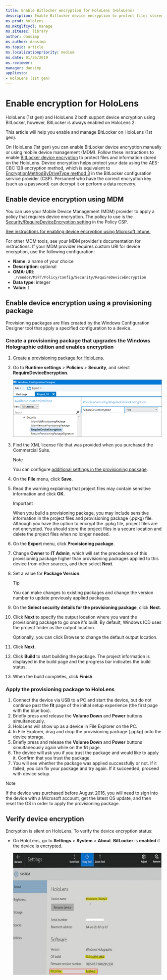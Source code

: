 ```yaml
---
title: Enable Bitlocker encryption for HoloLens (HoloLens)
description: Enable Bitlocker device encryption to protect files stored on the HoloLens  
ms.prod: hololens
ms.mktglfcycl: manage
ms.sitesec: library
author: dansimp
ms.author: dansimp
ms.topic: article
ms.localizationpriority: medium
ms.date: 01/26/2019
ms.reviewer: 
manager: dansimp
appliesto:
- HoloLens (1st gen)
---
```


# Enable encryption for HoloLens

HoloLens (1st gen) and HoloLens 2 both support device encryption using BitLocker, however, BitLocker is always enabled on HoloLens 2.

This article will help you enable and manage BitLocker on HoloLens (1st gen).

On HoloLens (1st gen) you can enable BitLocker device encryption manually or using mobile device management (MDM). Follow these instructions to enable [BitLocker device encryption](https://docs.microsoft.com/windows/security/information-protection/bitlocker/bitlocker-device-encryption-overview-windows-10#bitlocker-device-encryption) to protect files and information stored on the HoloLens. Device encryption helps protect your data using the AES-CBC 128 encryption method, which is equivalent to [EncryptionMethodByDriveType method 3](https://docs.microsoft.com/windows/client-management/mdm/bitlocker-csp#encryptionmethodbydrivetype) in the BitLocker configuration service provider (CSP). Personnel who have the correct encryption key (such as a password) can decrypt it or perform a data recovery.

## Enable device encryption using MDM

You can use your Mobile Device Management (MDM) provider to apply a policy that requires device encryption. The policy to use is the [Security/RequireDeviceEncryption setting](https://docs.microsoft.com/windows/client-management/mdm/policy-csp-security#security-requiredeviceencryption) in the Policy CSP.

[See instructions for enabling device encryption using Microsoft Intune.](https://docs.microsoft.com/intune/compliance-policy-create-windows#windows-holographic-for-business)

For other MDM tools, see your MDM provider's documentation for instructions. If your MDM provider requires custom URI for device encryption, use the following configuration:

- **Name**: a name of your choice
- **Description**: optional
- **OMA-URI**: `./Vendor/MSFT/Policy/Config/Security/RequireDeviceEncryption`
- **Data type**: integer
- **Value**: `1`

## Enable device encryption using a provisioning package

Provisioning packages are files created by the Windows Configuration Designer tool that apply a specified configuration to a device. 

### Create a provisioning package that upgrades the Windows Holographic edition and enables encryption

1. [Create a provisioning package for HoloLens.](hololens-provisioning.md)
1. Go to **Runtime settings** > **Policies** > **Security**, and select **RequireDeviceEncryption**.

    ![Require device encryption setting configured to yes](images/device-encryption.png)

1. Find the XML license file that was provided when you purchased the Commercial Suite.

    >[!NOTE]
    >You can configure [additional settings in the provisioning package](hololens-provisioning.md).

1. On the **File** menu, click **Save**. 

1. Read the warning explaining that project files may contain sensitive information and click **OK**.

    >[!IMPORTANT]
    >When you build a provisioning package, you may include sensitive information in the project files and provisioning package (.ppkg) file. Although you have the option to encrypt the .ppkg file, project files are not encrypted. You should store the project files in a secure location and delete the project files when no longer needed.

1. On the **Export** menu, click **Provisioning package**.
1. Change **Owner** to **IT Admin**, which will set the precedence of this provisioning package higher than provisioning packages applied to this device from other sources, and then select **Next**.
1. Set a value for **Package Version**.

    >[!TIP]
    >You can make changes to existing packages and change the version number to update previously applied packages.

1. On the **Select security details for the provisioning package**, click **Next**.
1. Click **Next** to specify the output location where you want the provisioning package to go once it's built. By default, Windows ICD uses the project folder as the output location.

    Optionally, you can click Browse to change the default output location.

1. Click **Next**.
1. Click **Build** to start building the package. The project information is displayed in the build page and the progress bar indicates the build status.
1. When the build completes, click **Finish**.

### Apply the provisioning package to HoloLens

1. Connect the device via USB to a PC and start the device, but do not continue past the **fit** page of the initial setup experience (the first page with the blue box).
1. Briefly press and release the **Volume Down** and **Power** buttons simultaneously.
1. HoloLens will show up as a device in File Explorer on the PC.
1. In File Explorer, drag and drop the provisioning package (.ppkg) onto the device storage.
1. Briefly press and release the **Volume Down** and **Power** buttons simultaneously again while on the **fit** page.
1. The device will ask you if you trust the package and would like to apply it. Confirm that you trust the package.
1. You will see whether the package was applied successfully or not. If it failed, you can fix your package and try again. If it succeeded, proceed with device setup.

>[!NOTE]
>If the device was purchased before August 2016, you will need to sign into the device with a Microsoft account, get the latest OS update, and then reset the OS in order to apply the provisioning package. 

## Verify device encryption

Encryption is silent on HoloLens. To verify the device encryption status:

- On HoloLens, go to **Settings** > **System** > **About**. **BitLocker** is **enabled** if the device is encrypted. 

    ![About screen showing BitLocker enabled](images/about-encryption.png)
